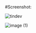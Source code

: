 #Screenshot:

![tindev](https://user-images.githubusercontent.com/50045856/66063725-5afdbe80-e51a-11e9-8b9f-8bfa36990fc8.jpg)

![image (1)](https://user-images.githubusercontent.com/50045856/66063751-6bae3480-e51a-11e9-8ce6-e5ddc4e37486.jpg)
